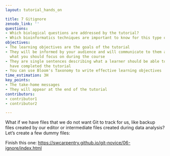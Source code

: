 ```yaml
---
layout: tutorial_hands_on

title: 7 Gitignore
zenodo_link: ''
questions:
- Which biological questions are addressed by the tutorial?
- Which bioinformatics techniques are important to know for this type of data?
objectives:
- The learning objectives are the goals of the tutorial
- They will be informed by your audience and will communicate to them and to yourself
  what you should focus on during the course
- They are single sentences describing what a learner should be able to do once they
  have completed the tutorial
- You can use Bloom's Taxonomy to write effective learning objectives
time_estimation: 3H
key_points:
- The take-home messages
- They will appear at the end of the tutorial
contributors:
- contributor1
- contributor2

---
```


What if we have files that we do not want Git to track for us, like backup files created by our editor or intermediate files created during data analysis? Let’s create a few dummy files:

Finish this one: https://swcarpentry.github.io/git-novice/06-ignore/index.html